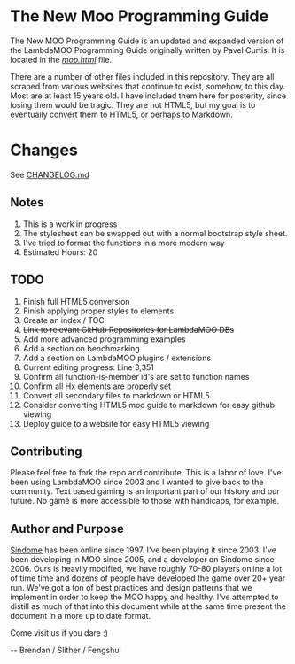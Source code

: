 # The New Moo Programming Guide
The New MOO Programming Guide is an updated and expanded version of the LambdaMOO Programming Guide originally written by Pavel Curtis. It is located in the *[moo.html](moo.html)* file.

There are a number of other files included in this repository. They are all scraped from various websites that continue to exist, somehow, to this day. Most are at least 15 years old. I have included them here for posterity, since losing them would be tragic. They are not HTML5, but my goal is to eventually convert them to HTML5, or perhaps to Markdown.

# Changes
See [CHANGELOG.md](CHANGELOG.md)

## Notes
1. This is a work in progress
2. The stylesheet can be swapped out with a normal bootstrap style sheet.
3. I've tried to format the functions in a more modern way
4. Estimated Hours: 20

## TODO
1. Finish full HTML5 conversion
2. Finish applying proper styles to elements
3. Create an index / TOC
4. ~~Link to relevant GitHub Repositories for LambdaMOO DBs~~
5. Add more advanced programming examples
6. Add a section on benchmarking
7. Add a section on LambdaMOO plugins / extensions
8. Current editing progress: Line 3,351
9. Confirm all function-is-member id's are set to function names
10. Confirm all Hx elements are properly set
11. Convert all secondary files to markdown or HTML5.
12. Consider converting HTML5 moo guide to markdown for easy github viewing
13. Deploy guide to a website for easy HTML5 viewing

## Contributing
Please feel free to fork the repo and contribute.  This is a labor of love.  I've been using LambdaMOO since 2003 and I wanted to give back to the community.  Text based gaming is an important part of our history and our future.  No game is more accessible to those with handicaps, for example.

## Author and Purpose
[Sindome](https://www.sindome.org/) has been online since 1997. I've been playing it since 2003.  I've been developing in MOO since 2005, and a developer on Sindome since 2006. Ours is heavily modified, we have roughly 70-80 players online a lot of time time and dozens of people have developed the game over 20+ year run.  We've got a ton of best practices and design patterns that we implement in order to keep the MOO happy and healthy.  I've attempted to distill as much of that into this document while at the same time present the document in a more up to date format.

Come visit us if you dare :)

-- Brendan / Slither / Fengshui
